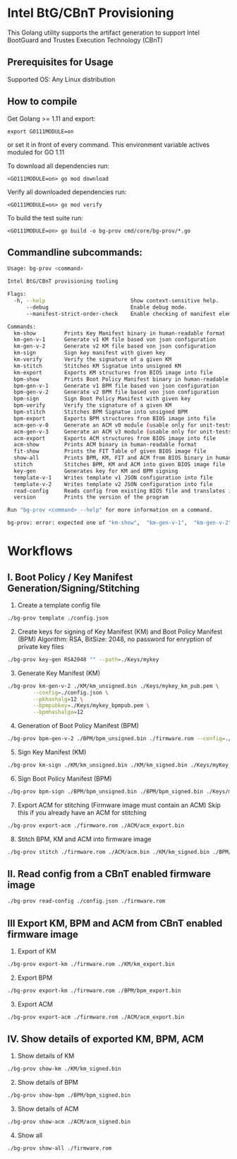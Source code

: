 Intel BtG/CBnT Provisioning
===============================

This Golang utility supports the artifact generation to support Intel BootGuard and Trustes Execution Technology (CBnT)

Prerequisites for Usage
-----------------------
Supported OS: Any Linux distribution

How to compile
-----------------------

Get Golang >= 1.11 and export:
```
export GO111MODULE=on
```
or set it in front of every command.
This environment variable actives moduled for GO 1.11

To download all dependencies run:
```
<GO111MODULE=on> go mod download
```

Verify all downloaded dependencies run:
```
<GO111MODULE=on> go mod verify
```

To build the test suite run:

```
<GO111MODULE=on> go build -o bg-prov cmd/core/bg-prov/*.go
```

Commandline subcommands:
--------------
```bash
Usage: bg-prov <command>

Intel BtG/CBnT provisioning tooling

Flags:
  -h, --help                           Show context-sensitive help.
      --debug                          Enable debug mode.
      --manifest-strict-order-check    Enable checking of manifest elements order

Commands:
  km-show         Prints Key Manifest binary in human-readable format
  km-gen-v-1      Generate v1 KM file based von json configuration
  km-gen-v-2      Generate v2 KM file based von json configuration
  km-sign         Sign key manifest with given key
  km-verify       Verify the signature of a given KM
  km-stitch       Stitches KM Signatue into unsigned KM
  km-export       Exports KM structures from BIOS image into file
  bpm-show        Prints Boot Policy Manifest binary in human-readable format
  bpm-gen-v-1     Generate v1 BPM file based von json configuration
  bpm-gen-v-2     Generate v2 BPM file based von json configuration
  bpm-sign        Sign Boot Policy Manifest with given key
  bpm-verify      Verify the signature of a given KM
  bpm-stitch      Stitches BPM Signatue into unsigned BPM
  bpm-export      Exports BPM structures from BIOS image into file
  acm-gen-v-0     Generate an ACM v0 module (usable only for unit-tests)
  acm-gen-v-3     Generate an ACM v3 module (usable only for unit-tests)
  acm-export      Exports ACM structures from BIOS image into file
  acm-show        Prints ACM binary in human-readable format
  fit-show        Prints the FIT Table of given BIOS image file
  show-all        Prints BPM, KM, FIT and ACM from BIOS binary in human-readable format
  stitch          Stitches BPM, KM and ACM into given BIOS image file
  key-gen         Generates key for KM and BPM signing
  template-v-1    Writes template v1 JSON configuration into file
  template-v-2    Writes template v2 JSON configuration into file
  read-config     Reads config from existing BIOS file and translates it to a JSON configuration
  version         Prints the version of the program

Run "bg-prov <command> --help" for more information on a command.

bg-prov: error: expected one of "km-show",  "km-gen-v-1",  "km-gen-v-2",  "km-sign",  "km-verify",  ...
```

Workflows
==========

I. Boot Policy / Key Manifest Generation/Signing/Stitching
-------------------------------

1. Create a template config file
```bash
./bg-prov template ./config.json
```

2. Create keys for signing of Key Manifest (KM) and Boot Policy Manifest (BPM)
Algorithm: RSA, BitSize: 2048, no password for enryption of private key files
```bash
./bg-prov key-gen RSA2048 "" --path=./Keys/mykey
```

3. Generate Key Manifest (KM)
```bash
./bg-prov km-gen-v-2 ./KM/km_unsigned.bin ./Keys/mykey_km_pub.pem \
        --config=./config.json \
        --pkhashalg=12 \
        --bpmpubkey=./Keys/mykey_bpmpub.pem \
        --bpmhashalgo=12
```

4. Generation of Boot Policy Manifest (BPM)
```bash
./bg-prov bpm-gen-v-2 ./BPM/bpm_unsigned.bin ./firmware.rom --config=./config.json
```

5. Sign Key Manifest (KM)
```bash
./bg-prov km-sign ./KM/km_unsigned.bin ./KM/km_signed.bin ./Keys/myKey_km_priv.pem ""
```

6. Sign Boot Policy Manifest (BPM)
```bash
./bg-prov bpm-sign ./BPM/bpm_unsigned.bin ./BPM/bpm_signed.bin ./Keys/myKey_bpm_priv.pem ""

```

7. Export ACM for stitching (Firmware image must contain an ACM)
Skip this if you already have an ACM for stitching
```bash
./bg-prov export-acm ./firmware.rom ./ACM/acm_export.bin
```

8. Stitch BPM, KM and ACM into firmware image
```bash
./bg-prov stitch ./firmware.rom ./ACM/acm.bin ./KM/km_signed.bin ./BPM/bpm_signed.bin
```

II. Read config from a CBnT enabled firmware image
-------------------------------------------
```bash
./bg-prov read-config ./config.json ./firmware.rom
```

III Export KM, BPM and ACM from CBnT enabled firmware image
------------------------------------------------
1. Export of KM
```bash
./bg-prov export-km ./firmware.rom ./KM/km_export.bin
```

2. Export BPM
```bash
./bg-prov export-km ./firmware.rom ./BPM/bpm_export.bin
```

3. Export ACM
```bash
./bg-prov export-acm ./firmware.rom ./ACM/acm_export.bin
```

IV. Show details of exported KM, BPM, ACM
--------------------------------------
1. Show details of KM
```bash
./bg-prov show-km ./KM/km_signed.bin
```

2. Show details of BPM
```bash
./bg-prov show-bpm ./BPM/bpm_signed.bin
```

3. Show details of ACM
```bash
./bg-prov show-acm ./ACM/acm_signed.bin
```

4. Show all 
```bash
./bg-prov show-all ./firmware.rom
```

